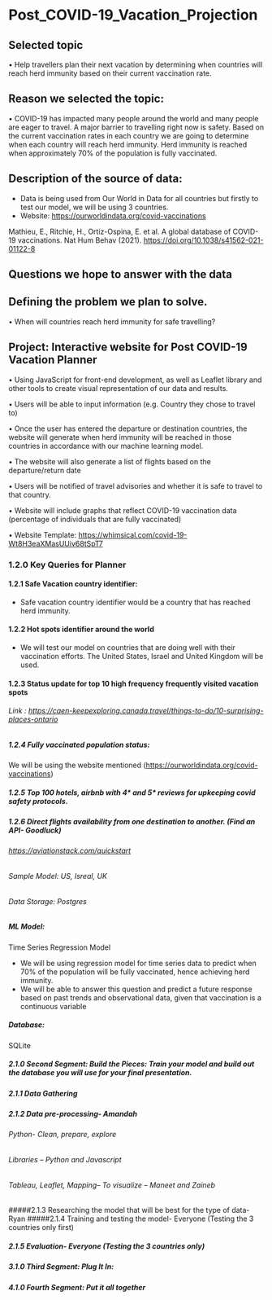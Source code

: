 # Post_COVID-19_Vacation_Projection 

## Selected topic

•	Help travellers plan their next vacation by determining when countries will reach herd immunity based on their current vaccination rate. 

## Reason we selected the topic: 

•	COVID-19 has impacted many people around the world and many people are eager to travel. A major barrier to travelling right now is safety. Based on the current vaccination rates in each country we are going to determine when each country will reach herd immunity. Herd immunity is reached when approximately 70% of the population is fully vaccinated. 

## Description of the source of data: 

- Data is being used from Our World in Data for all countries but firstly to test our model, we will be using 3 countries. 
- Website: https://ourworldindata.org/covid-vaccinations

Mathieu, E., Ritchie, H., Ortiz-Ospina, E. et al. A global database of COVID-19 vaccinations. Nat Hum Behav (2021). https://doi.org/10.1038/s41562-021-01122-8

## Questions we hope to answer with the data

## Defining the problem we plan to solve.
•	When will countries reach herd immunity for safe travelling? 

## Project: Interactive website for Post COVID-19 Vacation Planner

•	Using JavaScript for front-end development, as well as Leaflet library and other tools to create visual representation of our data and results.

•	Users will be able to input information (e.g. Country they chose to travel to)

• 	Once the user has entered the departure or destination countries, the website will generate when herd immunity will be reached in those countries in 	accordance with our machine learning model. 

•	The website will also generate a list of flights based on the departure/return date

•	Users will be notified of travel advisories and whether it is safe to travel to that country. 

•	Website will include graphs that reflect COVID-19 vaccination data (percentage of individuals that are fully vaccinated)

•	Website Template: https://whimsical.com/covid-19-Wt8H3eaXMasUUiv68tSpT7 

### 1.2.0 Key Queries for Planner 
#### 1.2.1 Safe Vacation country identifier: 

-	Safe vacation country identifier would be a country that has reached herd immunity. 

#### 1.2.2 Hot spots identifier around the world

-	We will test our model on countries that are doing well with their vaccination efforts. The United States, Israel and United Kingdom will be used. 
	
#### 1.2.3 Status update for top 10 high frequency frequently visited vacation spots

###### Link : https://caen-keepexploring.canada.travel/things-to-do/10-surprising-places-ontario

##### 1.2.4 Fully vaccinated population status: 

We will be using the website mentioned (https://ourworldindata.org/covid-vaccinations) 

##### 1.2.5 Top 100 hotels, airbnb with 4* and 5* reviews for upkeeping covid safety protocols.

##### 1.2.6 Direct flights availability from one destination to another. (Find an API- Goodluck)
###### https://aviationstack.com/quickstart
        

###### Sample Model: US, Isreal, UK 

###### Data Storage: Postgres

##### ML Model: 
Time Series Regression Model
-	We will be using regression model for time series data to predict when 70% of the population will be fully vaccinated, hence achieving herd immunity. 
-	We will be able to answer this question and predict a future response based on past trends and observational data, given that vaccination is a continuous variable 
##### Database: 
SQLite

##### 2.1.0 Second Segment: Build the Pieces: Train your model and build out the database you will use for your final presentation.

##### 2.1.1 Data Gathering 
#####  2.1.2 Data pre-processing- Amandah
######  Python- Clean, prepare, explore
###### Libraries – Python and Javascript 
###### Tableau, Leaflet, Mapping– To visualize – Maneet and Zaineb 
#####2.1.3 Researching the model that will be best for the type of data- Ryan
#####2.1.4 Training and testing the model- Everyone (Testing the 3 countries only first)
##### 2.1.5 Evaluation- Everyone (Testing the 3 countries only) 

##### 3.1.0 Third Segment: Plug It In: 
##### 4.1.0 Fourth Segment: Put it all together


